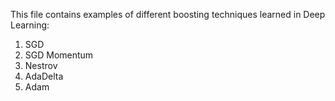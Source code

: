 This file contains examples of different boosting techniques learned in Deep Learning: 
1. SGD 
2. SGD Momentum 
3. Nestrov 
4. AdaDelta 
5. Adam
